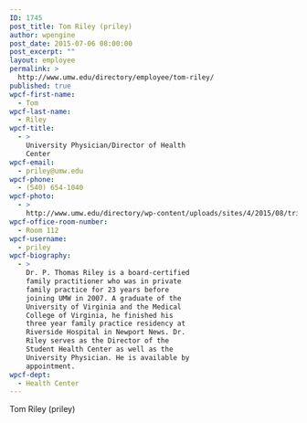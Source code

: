 ```yaml
---
ID: 1745
post_title: Tom Riley (priley)
author: wpengine
post_date: 2015-07-06 08:00:00
post_excerpt: ""
layout: employee
permalink: >
  http://www.umw.edu/directory/employee/tom-riley/
published: true
wpcf-first-name:
  - Tom
wpcf-last-name:
  - Riley
wpcf-title:
  - >
    University Physician/Director of Health
    Center
wpcf-email:
  - priley@umw.edu
wpcf-phone:
  - (540) 654-1040
wpcf-photo:
  - >
    http://www.umw.edu/directory/wp-content/uploads/sites/4/2015/08/triley.jpg
wpcf-office-room-number:
  - Room 112
wpcf-username:
  - priley
wpcf-biography:
  - >
    Dr. P. Thomas Riley is a board-certified
    family practitioner who was in private
    family practice for 23 years before
    joining UMW in 2007. A graduate of the
    University of Virginia and the Medical
    College of Virginia, he finished his
    three year family practice residency at
    Riverside Hospital in Newport News. Dr.
    Riley serves as the Director of the
    Student Health Center as well as the
    University Physician. He is available by
    appointment.
wpcf-dept:
  - Health Center
---
```

Tom Riley (priley)